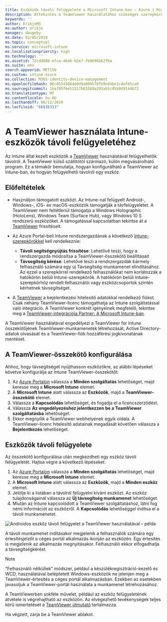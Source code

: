 ```yaml
---
title: Eszközök távoli felügyelete a Microsoft Intune-ban – Azure | Microsoft Docs
description: Áttekintés a TeamViewer használatához szükséges szerepkörökről, és a TeamViewer-összekötő telepítéséről, valamint lépésenkénti útmutató eszközök távoli felügyeletéhez a Microsoft Intune használatával az Azure Portalon
keywords: ''
author: ErikjeMS
ms.author: erikje
manager: dougeby
ms.date: 02/05/2019
ms.topic: conceptual
ms.service: microsoft-intune
ms.localizationpriority: high
ms.technology: ''
ms.assetid: 72cdd888-efca-46e6-b2e7-fb9696bb2fba
ms.suite: ems
search.appverid: MET150
ms.custom: intune-azure
ms.collection: M365-identity-device-management
ms.openlocfilehash: 96c05543884e0d9a00b570fb9ed4be1cdef65ca0
ms.sourcegitcommit: 1ba785f6e51517b63588a292ab5c45b9d9144b72
ms.translationtype: MT
ms.contentlocale: hu-HU
ms.lasthandoff: 06/12/2019
ms.locfileid: "66938333"
---
```

# <a name="use-teamviewer-to-remotely-administer-intune-devices"></a>A TeamViewer használata Intune-eszközök távoli felügyeletéhez

Az Intune által kezelt eszközök a [TeamViewer](https://www.teamviewer.com) használatával felügyelhetők távolról. A TeamViewer külső szállítótól származó, külön megvásárolható program. Ez a témakör bemutatja, hogyan konfigurálható a TeamViewer az Intune-ban, és hogyan felügyelhető távolról egy eszköz. 

## <a name="prerequisites"></a>Előfeltételek

- Használjon támogatott eszközt. Az Intune-nal felügyelt Android-, Windows-, iOS- és macOS-eszközök támogatják a távfelügyeletet. A TeamViewer nem feltétlenül támogatja a Windows Holographic (HoloLens), Windows Team (Surface Hub), vagy Windows 10 S rendszerű eszközöket. A támogatással kapcsolatban tekintse át a [TeamViewer](https://www.teamviewer.com) frissítéseit.

- Az Azure Portal-beli Intune rendszergazdának a következő [Intune-szerepkörökkel](role-based-access-control.md) kell rendelkeznie:  

    - **Távoli segítségnyújtás frissítése**: Lehetővé teszi, hogy a rendszergazda módosítsa a TeamViewer-összekötő beállításait
    - **Távsegítség kérése**: Lehetővé teszi a rendszergazdák bármely felhasználó számára egy új Távsegítség-munkamenet elindításához. Az ezzel a szerepkörrel rendelkező felhasználókat nem korlátozzák a hatókörön belüli Intune-szerepkörök. A hatókörön belüli Intune-szerepkörhöz rendelt felhasználói vagy eszközcsoportok szintén kérhetnek távsegítséget. 

- A [TeamViewer](https://www.teamviewer.com) a bejelentkezési hitelesítő adatokkal rendelkező fiókot. Csak néhány TeamViewer-licenc támogathatja az Intune szolgáltatással való integráció. A TeamViewer konkrét igényeinek megfelelő, tekintse meg a [TeamViewer-integrációja Partner: A Microsoft Intune-ban](https://www.teamviewer.com/integrations/microsoft-intune/).

A TeamViewer használatával engedélyezi a TeamViewer for Intune összekötőjének TeamViewer-munkamenetek létrehozását, Active Directory-adatok olvasását és a TeamViewer-fiók hozzáférési jogkivonatának mentéset.

## <a name="configure-the-teamviewer-connector"></a>A TeamViewer-összekötő konfigurálása

Ahhoz, hogy távsegítséget nyújthasson eszközökre, az alábbi lépéseket követve konfigurálja az Intune TeamViewer-összekötőt:

1. Az [Azure Portalon](https://portal.azure.com) válassza a **Minden szolgáltatás** lehetőséget, majd keresse meg a **Microsoft Intune** elemet.
2. A **Microsoft Intune** alatt válassza az **Eszközök**, majd a **TeamViewer-összekötő** elemet.
3. Válassza a **Kapcsolódás** lehetőséget, és fogadja el a licencszerződést.
4. Válassza **Az engedélyezéshez jelentkezzen be a TeamViewer szolgáltatásba** lehetőséget.
5. Ekkor megnyílik a TeamViewer webhelyének egyik oldala. A TeamViewer-licenc hitelesítő adatainak megadását követően válassza a **Bejelentkezés** lehetőséget.

## <a name="remotely-administer-a-device"></a>Eszközök távoli felügyelete

Az összekötő konfigurálása után megkezdheti egy eszköz távoli felügyeletét. Hajtsa végre a következő lépéseket: 

1. Az [Azure Portalon](https://portal.azure.com) válassza a **Minden szolgáltatás** lehetőséget, majd keresse meg a **Microsoft Intune** elemet.
2. A **Microsoft Intune** alatt válassza az **Eszközök**, majd a **Minden eszköz** elemet.
3. Jelölje ki a listában a távolról felügyelni kívánt eszközt. Az eszköz tulajdonságainál válassza az **Új távsegítség munkamenet** lehetőséget.
4. Miután az Intune kapcsolódott a TeamViewer szolgáltatáshoz, látni fog némi információt az eszközről. A **Kapcsolódás** lehetőséggel indítsa el a távoli munkamenetet.

![Androidos eszköz távoli felügyelet a TeamViewer használatával – példa](./media/android-teamviewer.png)

A távoli munkamenet indításakor megjelenik a felhasználók számára egy értesítésjelzőt a céges portál alkalmazás ikonján az eszközén. Egy értesítés is megjelenik az alkalmazás megnyitásakor. Felhasználó ekkor elfogadhatja a távsegítségkérést.

> [!NOTE]
> "Felhasználó nélküliek" módszer, például a készülékregisztráció-kezelő és WCD, használatával beléptetett Windows-eszközök ne jelenjen meg a TeamViewer-értesítés a céges portál alkalmazásban. Ezekben az esetekben javasoljuk a TeamViewer-portál használata a munkamenet létrehozásához.

A TeamViewerben sokféle művelet, például az eszköz felügyeletének átvétele is végrehajtható az eszközön. Az elvégezhető tevékenységek teljes körű ismertetését a [TeamViewer útmutató](https://www.teamviewer.com/support/documents/) tartalmazza.

Ha végzett, zárja be a TeamViewer ablakot.
